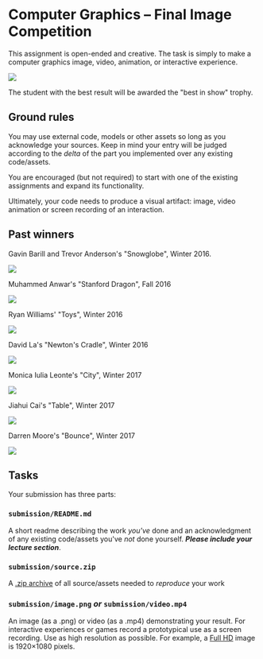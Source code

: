 # Computer Graphics – Final Image Competition

This assignment is open-ended and creative. The task is simply to make a
computer graphics image, video, animation, or interactive experience.

![](images/trophy.jpg)

The student with the best result will be awarded the "best in show" trophy.

## Ground rules

You may use external code, models or other assets so long as you acknowledge
your sources. Keep in mind your entry will be judged according to the _delta_ of
the part you implemented over any existing code/assets.

You are encouraged (but not required) to start with one of the existing
assignments and expand its functionality.

Ultimately, your code needs to produce a visual artifact: image, video animation
or screen recording of an interaction.

## Past winners

Gavin Barill and Trevor Anderson's "Snowglobe", Winter 2016.

![](images/gavin-barill-snowglobe.jpg)

Muhammed Anwar's "Stanford Dragon", Fall 2016

![](images/muhammed-anwar-dragon.jpg)

Ryan Williams' "Toys", Winter 2016

![](images/ryan-williams-ball-teddy-bear.jpg)

David La's "Newton's Cradle", Winter 2016

![](images/david-la-newtons-cradle.jpg)

Monica Iulia Leonte's "City", Winter 2017

![](images/monica-leonte-city.jpg)

Jiahui Cai's "Table", Winter 2017

![](images/jiahui-cai-table.jpg)

Darren Moore's "Bounce", Winter 2017

![](images/darren-moore-bounce.gif)


## Tasks

Your submission has three parts:

### `submission/README.md`

A short readme describing the work _you've_ done and an acknowledgment of any
existing code/assets you've _not_ done yourself. ***Please include your lecture section***.

### `submission/source.zip`

A [.zip archive](https://en.wikipedia.org/wiki/Zip_(file_format)) of all
source/assets needed to _reproduce_ your work

### `submission/image.png` _or_ `submission/video.mp4`

An image (as a .png) or video (as a .mp4) demonstrating your result. For
interactive experiences or games record a prototypical use as a screen
recording. Use as high resolution as possible. For example, a [Full
HD](https://en.wikipedia.org/wiki/1080p) image is 1920×1080 pixels.
